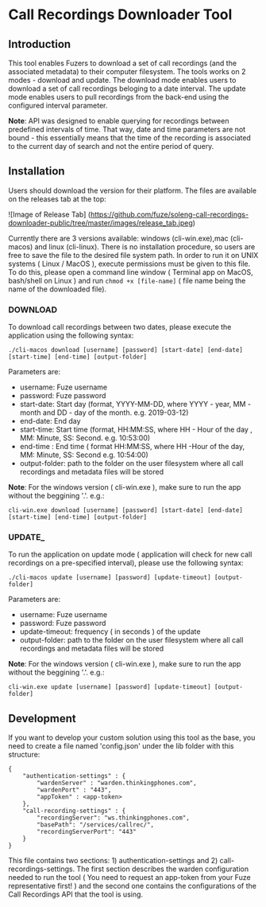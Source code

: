 # Call Recordings Downloader Tool

## Introduction
This tool enables Fuzers to download a set of call recordings (and the associated metadata) to their computer filesystem. The tools works on 2 modes - download and update. 
The download mode enables users to download a set of call recordings beloging to a date interval.
The update mode enables users to pull recordings from the back-end using the configured interval parameter.

__Note__: API was designed to enable querying for recordings between predefined intervals of time. That way, date and time parameters are not bound - this essentially means that the time of the recording is associated to the current day of search and not the entire period of query.

## Installation
Users should download the version for their platform. The files are available on the releases tab at the top:

![Image of Release Tab]
(https://github.com/fuze/soleng-call-recordings-downloader-public/tree/master/images/release_tab.jpeg)

 Currently there are 3 versions available: windows (cli-win.exe),mac (cli-macos) and linux (cli-linux). There is no installation procedure, so users are free to save the file to the desired file system path.
In order to run it on UNIX systems ( Linux / MacOS ), execute permissions must be given to this file. To do this, please open a command line window ( Terminal  app on MacOS, bash/shell on Linux ) and run ```chmod +x [file-name]``` ( file name being the name of the downloaded file).


### __DOWNLOAD__

To download call recordings between two dates, please execute the application using the following syntax:

```./cli-macos download [username] [password] [start-date] [end-date] [start-time] [end-time] [output-folder] ```

Parameters are: 

* username: Fuze username
* password: Fuze password
* start-date: Start day (format, YYYY-MM-DD, where YYYY - year, MM - month and DD - day of the month. e.g. 2019-03-12)
* end-date: End day
* start-time: Start time (format, HH:MM:SS, where HH - Hour of the day , MM: Minute, SS: Second. e.g. 10:53:00)
* end-time : End time ( format HH:MM:SS, where HH -Hour of the day, MM: Minute, SS: Second e.g. 10:54:00)
* output-folder: path to the folder on the user filesystem where all call recordings and metadata files will be stored

__Note__: For the windows version ( cli-win.exe ), make sure to run the app without the beggining '.'. e.g.:

```cli-win.exe download [username] [password] [start-date] [end-date] [start-time] [end-time] [output-folder] ```

### __UPDATE___

To run the application on update mode ( application will check for new call recordings on a pre-specified interval), please use the following syntax:

```./cli-macos update [username] [password] [update-timeout] [output-folder]```

Parameters are:

* username: Fuze username
* password: Fuze password
* update-timeout: frequency ( in seconds ) of the update
* output-folder: path to the folder on the user filesystem where all call recordings and metadata files will be stored

__Note__: For the windows version ( cli-win.exe ), make sure to run the app without the beggining '.'. e.g.:

```cli-win.exe update [username] [password] [update-timeout] [output-folder]```

## Development
If you want to develop your custom solution using this tool as the base, you need to create a file named 'config.json' under the lib folder with this structure:

```
{
    "authentication-settings" : {
        "wardenServer" : "warden.thinkingphones.com",
        "wardenPort" : "443",
        "appToken" : <app-token>
    },
    "call-recording-settings" : {
        "recordingServer": "ws.thinkingphones.com",
        "basePath": "/services/callrec/",
        "recordingServerPort": "443"
    }
}
```

This file contains two sections: 1) authentication-settings and 2) call-recordings-settings. The first section describes the warden configuration needed to run the tool ( You need to request an app-token from your Fuze representative first! ) and the second one contains the configurations of the Call Recordings API that the tool is using.


